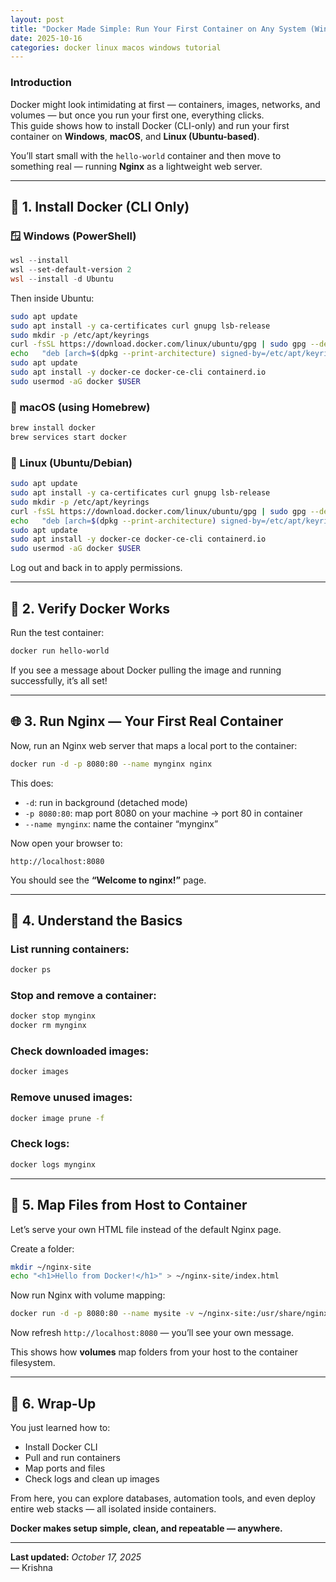 ```yaml
---
layout: post
title: "Docker Made Simple: Run Your First Container on Any System (Windows, macOS, Linux)"
date: 2025-10-16
categories: docker linux macos windows tutorial
---
```


### Introduction

Docker might look intimidating at first — containers, images, networks, and volumes — but once you run your first one, everything clicks.  
This guide shows how to install Docker (CLI-only) and run your first container on **Windows**, **macOS**, and **Linux (Ubuntu-based)**.

You’ll start small with the `hello-world` container and then move to something real — running **Nginx** as a lightweight web server.

---

## 🧰 1. Install Docker (CLI Only)

### 🪟 Windows (PowerShell)
```powershell
wsl --install
wsl --set-default-version 2
wsl --install -d Ubuntu
```
Then inside Ubuntu:
```bash
sudo apt update
sudo apt install -y ca-certificates curl gnupg lsb-release
sudo mkdir -p /etc/apt/keyrings
curl -fsSL https://download.docker.com/linux/ubuntu/gpg | sudo gpg --dearmor -o /etc/apt/keyrings/docker.gpg
echo   "deb [arch=$(dpkg --print-architecture) signed-by=/etc/apt/keyrings/docker.gpg]   https://download.docker.com/linux/ubuntu $(lsb_release -cs) stable" |   sudo tee /etc/apt/sources.list.d/docker.list > /dev/null
sudo apt update
sudo apt install -y docker-ce docker-ce-cli containerd.io
sudo usermod -aG docker $USER
```

### 🍎 macOS (using Homebrew)
```bash
brew install docker
brew services start docker
```

### 🐧 Linux (Ubuntu/Debian)
```bash
sudo apt update
sudo apt install -y ca-certificates curl gnupg lsb-release
sudo mkdir -p /etc/apt/keyrings
curl -fsSL https://download.docker.com/linux/ubuntu/gpg | sudo gpg --dearmor -o /etc/apt/keyrings/docker.gpg
echo   "deb [arch=$(dpkg --print-architecture) signed-by=/etc/apt/keyrings/docker.gpg]   https://download.docker.com/linux/ubuntu $(lsb_release -cs) stable" |   sudo tee /etc/apt/sources.list.d/docker.list > /dev/null
sudo apt update
sudo apt install -y docker-ce docker-ce-cli containerd.io
sudo usermod -aG docker $USER
```

Log out and back in to apply permissions.

---

## 🐳 2. Verify Docker Works

Run the test container:
```bash
docker run hello-world
```

If you see a message about Docker pulling the image and running successfully, it’s all set!

---

## 🌐 3. Run Nginx — Your First Real Container

Now, run an Nginx web server that maps a local port to the container:

```bash
docker run -d -p 8080:80 --name mynginx nginx
```

This does:
- `-d`: run in background (detached mode)
- `-p 8080:80`: map port 8080 on your machine → port 80 in container
- `--name mynginx`: name the container “mynginx”

Now open your browser to:
```
http://localhost:8080
```
You should see the **“Welcome to nginx!”** page.

---

## 🧠 4. Understand the Basics

### List running containers:
```bash
docker ps
```

### Stop and remove a container:
```bash
docker stop mynginx
docker rm mynginx
```

### Check downloaded images:
```bash
docker images
```

### Remove unused images:
```bash
docker image prune -f
```

### Check logs:
```bash
docker logs mynginx
```

---

## 📁 5. Map Files from Host to Container

Let’s serve your own HTML file instead of the default Nginx page.

Create a folder:
```bash
mkdir ~/nginx-site
echo "<h1>Hello from Docker!</h1>" > ~/nginx-site/index.html
```

Now run Nginx with volume mapping:
```bash
docker run -d -p 8080:80 --name mysite -v ~/nginx-site:/usr/share/nginx/html nginx
```

Now refresh `http://localhost:8080` — you’ll see your own message.  

This shows how **volumes** map folders from your host to the container filesystem.

---

## 🚀 6. Wrap-Up

You just learned how to:
- Install Docker CLI
- Pull and run containers
- Map ports and files
- Check logs and clean up images

From here, you can explore databases, automation tools, and even deploy entire web stacks — all isolated inside containers.

**Docker makes setup simple, clean, and repeatable — anywhere.**

---

**Last updated:** *October 17, 2025*  
— Krishna